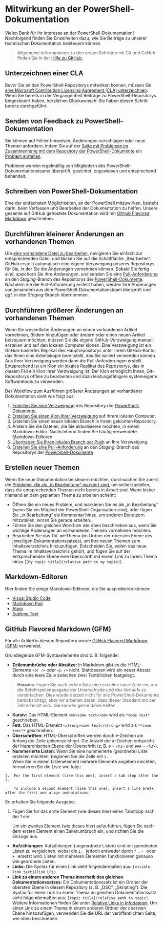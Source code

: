 # <a name="contributing-to-powershell-documentation"></a>Mitwirkung an der PowerShell-Dokumentation

Vielen Dank für Ihr Interesse an der PowerShell-Dokumentation! Nachfolgend finden Sie Einzelheiten dazu, wie Sie Beiträge zu unserer technischen Dokumentation beisteuern können.

>Allgemeine Informationen zu den ersten Schritten mit Git und GitHub finden Sie in der [Hilfe zu GitHub](https://help.github.com/). 

## <a name="sign-a-cla"></a>Unterzeichnen einer CLA

Bevor Sie an den PowerShell-Repositorys mitwirken können, müssen Sie [eine Microsoft Contribution Licensing Agreement (CLA) unterzeichnen](https://cla.microsoft.com/). Wenn Sie bereits in der Vergangenheit Beiträge zu PowerShell-Repositorys beigesteuert haben, herzlichen Glückwunsch! Sie haben diesen Schritt bereits durchgeführt.

## <a name="providing-feedback-on-powershell-documentation"></a>Senden von Feedback zu PowerShell-Dokumentation

Sie können auf Fehler hinweisen, Änderungen vorschlagen oder neue Themen anfordern, indem Sie auf der [Seite mit Problemen im Zusammenhang mit dem Repository der PowerShell-Dokumente](https://github.com/PowerShell/PowerShell-Docs/issues) ein [Problem erstellen](https://help.github.com/articles/creating-an-issue/).

Probleme werden regelmäßig von Mitgliedern des PowerShell-Dokumentationsteams überprüft, gesichtet, zugewiesen und entsprechend behandelt.

## <a name="writing-powershell-documentation"></a>Schreiben von PowerShell-Dokumentation

Eine der einfachsten Möglichkeiten, an der PowerShell mitzuwirken, besteht darin, beim Verfassen und Bearbeiten der Dokumentation zu helfen. Unsere gesamte auf GitHub gehostete Dokumentation wird mit [GitHub Flavored Markdown](https://help.github.com/articles/github-flavored-markdown/) geschrieben.

## <a name="making-minor-edits-to-existing-topics"></a>Durchführen kleinerer Änderungen an vorhandenen Themen

Um [eine vorhandene Datei zu bearbeiten](https://help.github.com/articles/editing-files-in-another-user-s-repository/), navigieren Sie einfach zur entsprechenden Datei, und klicken Sie auf die Schaltfläche „Bearbeiten“. GitHub erstellt automatisch eine eigene Verzweigung unseres Repositorys für Sie, in der Sie die Änderungen vornehmen können. Sobald Sie fertig sind, speichern Sie Ihre Änderungen, und senden Sie eine [Pull-Anforderung](https://help.github.com/articles/creating-a-pull-request/) an den *Staging*-Branch des Repositorys der [PowerShell-Dokumente](https://github.com/PowerShell/PowerShell-Docs). Nachdem Sie die Pull-Anforderung erstellt haben, werden Ihre Änderungen von jemandem aus dem PowerShell-Dokumentationsteam überprüft und ggf. in den *Staging*-Branch übernommen.

## <a name="making-major-edits-to-existing-topics"></a>Durchführen größerer Änderungen an vorhandenen Themen

Wenn Sie wesentliche Änderungen an einem vorhandenen Artikel vornehmen, Bildern hinzufügen oder ändern oder einen neuen Artikel beisteuern möchten, müssen Sie die eigene GitHub-Verzweigung manuell erstellen und auf den lokalen Computer klonen. Eine Verzweigung ist ein GitHub-basiertes Replikat des Hauptrepositorys unter Ihrem GitHub-Konto, das Ihnen eine Arbeitskopie bereitstellt, das Sie isoliert verwenden können. Aus Ihrer Verzweigung werden dann die Pull-Anforderungen erstellt. Entsprechend ist ein Klon ein lokales Replikat des Repositorys, das in diesem Fall ein Klon Ihrer Verzweigung ist. Der Klon ermöglicht Ihnen, Git-Repositorys offline zu bearbeiten und dazu leistungsfähigere systemeigene Softwaretools zu verwenden.

Der Workflow zum Ausführen größerer Änderungen an vorhandener Dokumentation sieht wie folgt aus:

1. [Erstellen Sie eine Verzweigung](https://help.github.com/articles/fork-a-repo/) des Repository der [PowerShell-Dokumente](https://github.com/PowerShell/PowerShell-Docs).
2. [Erstellen Sie einen Klon Ihrer Verzweigung](https://help.github.com/articles/cloning-a-repository/) auf Ihrem lokalen Computer.
3. Erstellen Sie einen neuen lokalen Branch in Ihrem geklonten Repository.
4. Ändern Sie die Dateien, die Sie aktualisieren möchten, in einem Markdown-Editor. 
   Nachstehend finden Sie häufig verwendete Markdown-Editoren.
5. [Übertragen Sie Ihren lokalen Branch per Push](https://help.github.com/articles/pushing-to-a-remote/) an Ihre Verzweigung.
6. [Erstellen Sie eine Pull-Anforderung](https://help.github.com/articles/creating-a-pull-request/) an den *Staging*-Branch des Repositorys der [PowerShell-Dokumente](https://github.com/PowerShell/PowerShell-Docs) .

## <a name="creating-new-topics"></a>Erstellen neuer Themen

Wenn Sie neue Dokumentation beisteuern möchten, durchsuchen Sie zuerst die [Probleme, die als „in Bearbeitung“ markiert sind](https://github.com/PowerShell/PowerShell-Docs/labels/in%20progress), um sicherzustellen, dass die entsprechenden Themen nicht bereits in Arbeit sind.
Wenn bisher niemand an dem geplanten Thema zu arbeiten scheint:

* Öffnen Sie ein neues Problem, und markieren Sie es als „in Bearbeitung“ (wenn Sie ein Mitglied der PowerShell-Organisation sind), oder fügen Sie „in Bearbeitung“ als Kommentar hinzu, um anderen Benutzern mitzuteilen, woran Sie gerade arbeiten.
* Führen Sie den gleichen Workflow wie oben beschrieben aus, wenn Sie wichtige Änderungen an vorhandenen Themen vornehmen möchten.
* Bearbeiten Sie das `TOC.md`-Thema (im Ordner der obersten Ebene des jeweiligen Dokumentationssatzes), um Ihre neuen Themen zum Inhaltsverzeichnis hinzuzufügen. 
  Entscheiden Sie, wohin das neue Thema im Inhaltsverzeichnis gehört, und fügen Sie auf der entsprechenden Ebene eine Überschrift mit einem Link zu Ihrem Thema hinzu (`[My topic title](relative path to my topic)`).

## <a name="markdown-editors"></a>Markdown-Editoren

Hier finden Sie einige Markdown-Editoren, die Sie ausprobieren können:

* [Visual Studio Code](https://code.visualstudio.com)
* [Markdown Pad](http://markdownpad.com/)
* [Atom](https://atom.io/)
* [Sublime Text](http://www.sublimetext.com/)


## <a name="github-flavored-markdown-gfm"></a>GitHub Flavored Markdown (GFM)

Für alle Artikel in diesem Repository wurde [GitHub Flavored Markdown (GFM)](https://help.github.com/articles/github-flavored-markdown/) verwendet.

Grundlegende GFM-Syntaxelemente sind z. B: folgende:

* **Zeilenumbrüche oder Absätze:** In Markdown gibt es die HTML-Elemente `<br />` oder `<p />` nicht. Stattdessen wird ein neuer Absatz durch eine leere Zeile zwischen zwei Textblöcken festgelegt.

> **Hinweis**: Fügen Sie nach jedem Satz eine einzelne neue Zeile ein, um die Befehlszeilenausgabe der Unterschiede und des Verlaufs zu vereinfachen.
Dies wurde derzeit nicht für alle PowerShell-Dokumente berücksichtigt, aber wir arbeiten daran, dass dieser Standard mit der Zeit erreicht wird. Sie können gerne dabei helfen. 

* **Kursiv:** Das HTML-Element `<em>some text</em>` wird als `*some text*` geschrieben.
* **Fett:** Das HTML-Element `<strong>some text</strong>` wird als `**some text**` geschrieben.
* **Überschriften:** HTML-Überschriften werden durch `#`-Zeichen am Anfang der Zeile gekennzeichnet. 
  Die Anzahl der `#`-Zeichen entspricht der hierarchischen Ebene der Überschrift (z. B. `#` = `<h1>` und `###` = ```<h3>```).
* **Nummerierte Listen:** Wenn Sie eine nummerierte (geordnete) Liste erstellen möchten, beginnen Sie die Zeile mit `1. `.  
  Wenn Sie in einem Listenelement mehrere Elemente angeben möchten, formatieren Sie die Liste wie folgt:
```        
1.  For the first element (like this one), insert a tab stop after the 1. 

    To include a second element (like this one), insert a line break after the first and align indentations.
```
So erhalten Sie folgende Ausgabe:

1.  Fügen Sie für das erste Element (wie dieses hier) einen Tabstopp nach der 1 ein. 

    Um ein zweites Element (wie dieses hier) aufzuführen, fügen Sie nach dem ersten Element einen Zeilenumbruch ein, und richten Sie die Einzüge aus.

* **Aufzählungen:** Aufzählungen (ungeordnete Listen) sind mit geordneten Listen zu vergleichen, wobei die `1. ` jedoch entweder durch `* `, `- ` oder `+ ` ersetzt wird. Listen mit mehreren Elementen funktionieren genauso wie geordnete Listen.
* **Links:** Die Syntax für einen Link sieht folgendermaßen aus: `[visible link text](link URL)`.
* **Link zu einem anderen Thema innerhalb des gleichen Dokumentationssatzes:** Ein Dokumentationssatz ist ein Ordner der obersten Ebene in diesem Repository (z. B. „DSC“, „Skripting“).
    Die Syntax für einen Link zu einem Thema im gleichen Dokumentationssatz sieht folgendermaßen aus: `[topic title](relative path to topic)`. 
    Weitere Informationen finden Sie unter [Relative Links in Infodateien](https://help.github.com/articles/relative-links-in-readmes/). 
    Um einen Link zu einem Thema in einem anderen Ordner der obersten Ebene hinzuzufügen, verwenden Sie die URL der veröffentlichten Seite, wie oben beschrieben.
